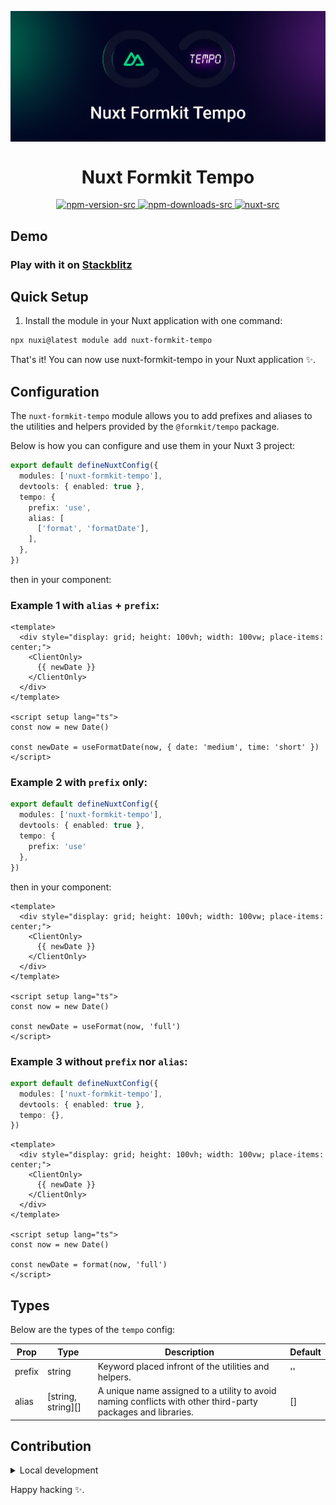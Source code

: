 <p align="center">
 <img align="center" src="https://raw.githubusercontent.com/selemondev/nuxt-formkit-tempo/master/assets/nuxt-formkit-tempo.png" />
 <h1 align="center">
 Nuxt Formkit Tempo
 </h1>
</p>

<p align="center">
  <a href="https://www.npmjs.com/package/nuxt-formkit-tempo">
    <img alt="npm-version-src" src="https://img.shields.io/npm/v/nuxt-formkit-tempo/latest.svg?style=flat&colorA=020420&colorB=00DC82" />
  </a>
  <a href="https://npmjs.com/package/nuxt-formkit-tempo">
    <img alt="npm-downloads-src" src="https://img.shields.io/npm/dm/nuxt-formkit-tempo.svg?style=flat&colorA=020420&colorB=00DC82" />
  </a>
  <a href="https://nuxt.com">
    <img alt="nuxt-src" src="https://img.shields.io/badge/Nuxt-020420?logo=nuxt.js" />
  </a>
</p>

## Demo

### Play with it on [Stackblitz](https://stackblitz.com/edit/nuxt-starter-2rrjst?file=app.vue)

## Quick Setup

1. Install the module in your Nuxt application with one command:

```bash
npx nuxi@latest module add nuxt-formkit-tempo
```

That's it! You can now use nuxt-formkit-tempo in your Nuxt application ✨.

## Configuration

The `nuxt-formkit-tempo` module allows you to add prefixes and aliases to the utilities and helpers provided by the `@formkit/tempo` package.

Below is how you can configure and use them in your Nuxt 3 project:

```ts
export default defineNuxtConfig({
  modules: ['nuxt-formkit-tempo'],
  devtools: { enabled: true },
  tempo: {
    prefix: 'use',
    alias: [
      ['format', 'formatDate'],
    ],
  },
})

```

then in your component:

### Example 1 with `alias` + `prefix`:

```vue
<template>
  <div style="display: grid; height: 100vh; width: 100vw; place-items: center;">
    <ClientOnly>
      {{ newDate }}
    </ClientOnly>
  </div>
</template>

<script setup lang="ts">
const now = new Date()

const newDate = useFormatDate(now, { date: 'medium', time: 'short' })
</script>
```


### Example 2 with `prefix` only:

```ts
export default defineNuxtConfig({
  modules: ['nuxt-formkit-tempo'],
  devtools: { enabled: true },
  tempo: {
    prefix: 'use'
  },
})

```

then in your component:

```vue
<template>
  <div style="display: grid; height: 100vh; width: 100vw; place-items: center;">
    <ClientOnly>
      {{ newDate }}
    </ClientOnly>
  </div>
</template>

<script setup lang="ts">
const now = new Date()

const newDate = useFormat(now, 'full')
</script>

```


### Example 3 without `prefix` nor `alias`:

```ts
export default defineNuxtConfig({
  modules: ['nuxt-formkit-tempo'],
  devtools: { enabled: true },
  tempo: {},
})

```

```vue
<template>
  <div style="display: grid; height: 100vh; width: 100vw; place-items: center;">
    <ClientOnly>
      {{ newDate }}
    </ClientOnly>
  </div>
</template>

<script setup lang="ts">
const now = new Date()

const newDate = format(now, 'full')
</script>

```

## Types

Below are the types of the `tempo` config:

| Prop               | Type    | Description                                              | Default   |
| ------------------ | ------- | -------------------------------------------------------- | --------- |
| prefix             | string  | Keyword placed infront of the utilities and helpers.                            | ''        |
| alias       | [string, string][]     | A unique name assigned to a utility to avoid naming conflicts with other third-party packages and libraries.                                       | []        |


## Contribution

<details>
  <summary>Local development</summary>
  
  ```bash
  # Install dependencies
  npm install
  
  # Generate type stubs
  npm run dev:prepare
  
  # Develop with the playground
  npm run dev
  
  # Build the playground
  npm run dev:build
  
  # Run ESLint
  npm run lint
  
  # Run Vitest
  npm run test
  npm run test:watch
  
  # Release new version
  npm run release
  ```

</details>


Happy hacking ✨.

